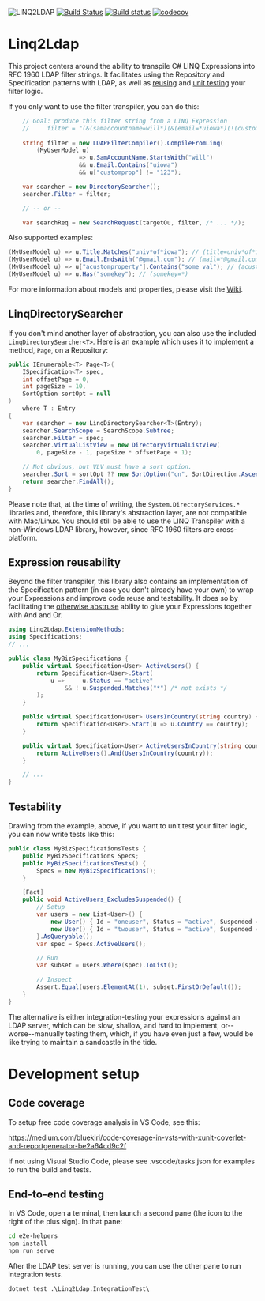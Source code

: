 ![LINQ2LDAP][banner]
[![Build Status][travisimg]][travislink]
[![Build status][appveyorimg]][appveyorlink]
[![codecov][codecovimg]][codecovlink]

# Linq2Ldap

This project centers around the ability to transpile C# LINQ Expressions into RFC 1960 LDAP filter strings.
It facilitates using the Repository and Specification patterns with LDAP, as well as
[reusing](#expression-reusability) and [unit testing](#testability) your filter logic.

If you only want to use the filter transpiler, you can do this:

```c#
    // Goal: produce this filter string from a LINQ Expression
    //     filter = "(&(samaccountname=will*)(&(email=*uiowa*)(!(customprop=123))))";
    
    string filter = new LDAPFilterCompiler().CompileFromLinq(
        (MyUserModel u)
                    => u.SamAccountName.StartsWith("will")
                    && u.Email.Contains("uiowa")
                    && u["customprop"] != "123");

    var searcher = new DirectorySearcher();
    searcher.Filter = filter;

    // -- or --

    var searchReq = new SearchRequest(targetOu, filter, /* ... */);
```

Also supported examples:

```c#
(MyUserModel u) => u.Title.Matches("univ*of*iowa"); // (title=univ*of*iowa)
(MyUserModel u) => u.Email.EndsWith("@gmail.com"); // (mail=*@gmail.com)
(MyUserModel u) => u["acustomproperty"].Contains("some val"); // (acustomproperty=*some val*)
(MyUserModel u) => u.Has("somekey"); // (somekey=*)
```

For more information about models and properties, please visit the [Wiki](https://github.com/cdibbs/linq2ldap/wiki).

## LinqDirectorySearcher

If you don't mind another layer of abstraction, you can also use the included `LinqDirectorySearcher<T>`.
Here is an example which uses it to implement a method, `Page`, on a Repository:

```c#
public IEnumerable<T> Page<T>(
    ISpecification<T> spec,
    int offsetPage = 0,
    int pageSize = 10,
    SortOption sortOpt = null
)
    where T : Entry
{
    var searcher = new LinqDirectorySearcher<T>(Entry);
    searcher.SearchScope = SearchScope.Subtree;
    searcher.Filter = spec;
    searcher.VirtualListView = new DirectoryVirtualListView(
        0, pageSize - 1, pageSize * offsetPage + 1);

    // Not obvious, but VLV must have a sort option.
    searcher.Sort = sortOpt ?? new SortOption("cn", SortDirection.Ascending);
    return searcher.FindAll();
}
```

Please note that, at the time of writing, the `System.DirectoryServices.*` libraries and, therefore, this
library's abstraction layer, are not compatible with Mac/Linux. You should still be able to use the LINQ
Transpiler with a non-Windows LDAP library, however, since RFC 1960 filters are cross-platform.

## Expression reusability

Beyond the filter transpiler, this library also contains an implementation of the Specification pattern
(in case you don't already have your own) to wrap your Expressions and improve code reuse and testability.
It does so by facilitating the [otherwise abstruse][1] ability to glue your Expressions together with And and Or.

```csharp
using Linq2Ldap.ExtensionMethods;
using Specifications;
// ...

public class MyBizSpecifications {
    public virtual Specification<User> ActiveUsers() {
        return Specification<User>.Start(
            u =>     u.Status == "active"
                && ! u.Suspended.Matches("*") /* not exists */
        );
    }

    public virtual Specification<User> UsersInCountry(string country) {
        return Specification<User>.Start(u => u.Country == country);
    }

    public virtual Specification<User> ActiveUsersInCountry(string country) {
        return ActiveUsers().And(UsersInCountry(country));
    }

    // ...
}
```

## Testability

Drawing from the example, above, if you want to unit test your filter logic, you can now write tests like this:

```csharp
public class MyBizSpecificationsTests {
    public MyBizSpecifications Specs;
    public MyBizSpecificationsTests() {
        Specs = new MyBizSpecifications();
    }

    [Fact]
    public void ActiveUsers_ExcludesSuspended() {
        // Setup
        var users = new List<User>() {
            new User() { Id = "oneuser", Status = "active", Suspended = "some reason" },
            new User() { Id = "twouser", Status = "active", Suspended = null }
        }.AsQueryable();
        var spec = Specs.ActiveUsers();

        // Run
        var subset = users.Where(spec).ToList();

        // Inspect
        Assert.Equal(users.ElementAt(1), subset.FirstOrDefault());
    }
}
```

The alternative is either integration-testing your expressions against an LDAP server, which can be slow, shallow, and
hard to implement, or--worse--manually testing them, which, if you have even just a few, would be like trying
to maintain a sandcastle in the tide.

# Development setup

## Code coverage 

To setup free code coverage analysis in VS Code, see this:

https://medium.com/bluekiri/code-coverage-in-vsts-with-xunit-coverlet-and-reportgenerator-be2a64cd9c2f

If not using Visual Studio Code, please see .vscode/tasks.json for examples to run the build and tests.

## End-to-end testing

In VS Code, open a terminal, then launch a second pane (the icon to the right of the plus sign).
In that pane:

```bash
cd e2e-helpers
npm install
npm run serve
```

After the LDAP test server is running, you can use the other pane to run integration tests.

```
dotnet test .\Linq2Ldap.IntegrationTest\
```

[banner]: https://github.com/cdibbs/linq2ldap/blob/master/resources/header.svg "The only way to discover the limits of the possible is to go beyond them into the impossible. - Arthur C. Clarke"
[1]: https://github.com/cdibbs/linq2ldap/blob/master/Linq2Ldap/Specification.cs#L42
[travisimg]: https://travis-ci.org/cdibbs/linq2ldap.svg?branch=master
[travislink]: https://travis-ci.org/cdibbs/linq2ldap
[appveyorimg]: https://ci.appveyor.com/api/projects/status/i8u7bshsqw63wj7e?svg=true
[appveyorlink]: https://ci.appveyor.com/project/cdibbs/linq2ldap
[codecovimg]: https://codecov.io/gh/cdibbs/linq2ldap/branch/master/graph/badge.svg
[codecovlink]: https://codecov.io/gh/cdibbs/linq2ldap
